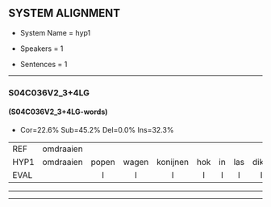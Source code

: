 
## SYSTEM ALIGNMENT

- System Name = hyp1

- Speakers = 1

- Sentences = 1

---

### S04C036V2_3+4LG

#### (S04C036V2_3+4LG-words)

- Cor=22.6%	Sub=45.2%	Del=0.0%	Ins=32.3%

|  |  |  |  |  |  |  |  |  |  |  |  |  |  |  |  |  |  |  |  |  |  |  |  |  |  |  |  |  |  |  |  |  |  |  |  |  |  |  |  |  |  |  |  |  |  |  |  |  |  |  |  |  |  |  |  |  |  |  |  |  |  |  |
|:--- |:---:|:---:|:---:|:---:|:---:|:---:|:---:|:---:|:---:|:---:|:---:|:---:|:---:|:---:|:---:|:---:|:---:|:---:|:---:|:---:|:---:|:---:|:---:|:---:|:---:|:---:|:---:|:---:|:---:|:---:|:---:|:---:|:---:|:---:|:---:|:---:|:---:|:---:|:---:|:---:|:---:|:---:|:---:|:---:|:---:|:---:|:---:|:---:|:---:|:---:|:---:|:---:|:---:|:---:|:---:|:---:|:---:|:---:|:---:|:---:|:---:|:---:|
| REF | omdraaien |  |  |  |  |  |  |  | poppenwagen | konijnenhok | elastiekje | ruziemaken | teddybeer | * | dierentuin |  |  |  |  |  | paddenstoelen | verstoppertje | wasmachine | fototoestel | toiletpapier | vrachtwagen | buurmannen | vogelkooi | olifant |  | schommelen | iedereen | schoenenwinkel | knutselen | ophangen | verjaardag |  |  |  |  | sprookjesboek | tandenborstel | lucifer | slaapkamer | achterdeur | ziekenhuis | nieuwsgierig | afblijven |  |  |  | kabouter | washandje | sneeuwwitje | * | goeiendag | vakantie | limonade | autorijden | eindelijk | familie | chocolade |
| HYP1 | omdraaien | popen | wagen | konijnen | hok | in | las | dikia | ruzi | maken | det | di | bi | ber | dierentuin | waddenstoelen | ver | stoppertje | was | machine | voor | door | doestel | x | papier | vrechtwagen | buurmanen | vogelkooi | olifant | schomlen | iderijen | schoenen | winkel | kneutsuilen | ophangen | verjaardag | sprookjes | boek | tan | den | borstel | lus | sifer | slaapkamer | achterdeur | ziekenhuis | nieuwsgierig | afblijven | kaboiter | was | hantja | sneeo | rietje | gooieen | goeien | dag | vakantie | imonade | antoreden | eindelijk | familie | chacolara |
| EVAL |  | I | I | I | I | I | I | I | S | S | S | S | S | S |  | I | I | I | I | I | S | S | S | S | S | S | S |  |  | I | S | S | S | S |  |  | I | I | I | I | S | S | S |  |  |  |  |  | I | I | I | S | S | S | S | S |  | S | S |  |  | S |
---

---
